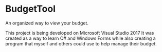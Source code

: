 # BudgetTool
An organized way to view your budget.


This project is being developed on Microsoft Visual Studio 2017
It was created as a way to learn C# and Windows Forms 
while also creating a program that myself and others could use 
to help manage their budget.
